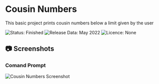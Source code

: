 # Cousin Numbers

This basic project prints cousin numbers below a limit given by the user

<span>
  <img src="https://img.shields.io/badge/STATUS-FINISHED-success" alt="Status: Finished">
  <img src="https://img.shields.io/badge/RELEASE_DATA-MAY%202022-informational" alt="Release Data: May 2022">
  <img src="https://img.shields.io/badge/LICENCE-NONE-important" alt="Licence: None">
</span>

## :camera: Screenshots

### Comand Prompt

![Cousin Numbers Screenshot](https://user-images.githubusercontent.com/105513033/181104064-453486b7-a0f7-4aae-98fa-3b61aebdc95d.png)

